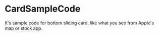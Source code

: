 # CardSampleCode

It's sample code for bottom sliding card, like what you see from Apple's map or stock app.
